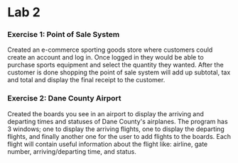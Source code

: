 # Lab 2

### Exercise 1: Point of Sale System

Created an e-commerce sporting goods store where customers could create an account and log in. Once logged in they would be able to purchase sports equipment and select the quantity they wanted. After the customer is done shopping the point of sale system will add up subtotal, tax and total and display the final receipt to the customer.

### Exercise 2: Dane County Airport

Created the boards you see in an airport to display the arriving and departing times and statuses of Dane County's airplanes. The program has 3 windows; one to display the arriving flights, one to display the departing flights, and finally another one for the user to add flights to the boards. Each flight will contain useful information about the flight like: airline, gate number, arriving/departing time, and status.
